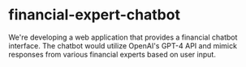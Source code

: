# financial-expert-chatbot
We're developing a web application that provides a financial chatbot interface. The chatbot would utilize OpenAI's GPT-4 API and mimick responses from various financial experts based on user input.
